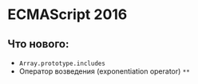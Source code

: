 # ECMAScript 2016

## Что нового:

* `Array.prototype.includes`
* Оператор возведения (exponentiation operator) `**`
